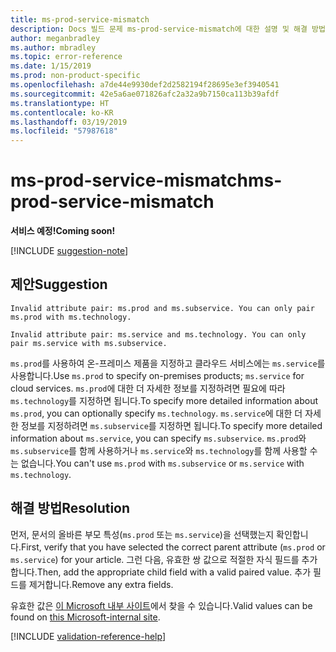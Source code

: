 ```yaml
---
title: ms-prod-service-mismatch
description: Docs 빌드 문제 ms-prod-service-mismatch에 대한 설명 및 해결 방법
author: meganbradley
ms.author: mbradley
ms.topic: error-reference
ms.date: 1/15/2019
ms.prod: non-product-specific
ms.openlocfilehash: a7de44e9930def2d2582194f28695e3ef3940541
ms.sourcegitcommit: 42e5a6ae071826afc2a32a9b7150ca113b39afdf
ms.translationtype: HT
ms.contentlocale: ko-KR
ms.lasthandoff: 03/19/2019
ms.locfileid: "57987618"
---
```

# <a name="ms-prod-service-mismatch"></a><span data-ttu-id="2309b-103">ms-prod-service-mismatch</span><span class="sxs-lookup"><span data-stu-id="2309b-103">ms-prod-service-mismatch</span></span>

<span data-ttu-id="2309b-104">**서비스 예정!**</span><span class="sxs-lookup"><span data-stu-id="2309b-104">**Coming soon!**</span></span>

[!INCLUDE [suggestion-note](includes/suggestion-note.md)]

## <a name="suggestion"></a><span data-ttu-id="2309b-105">제안</span><span class="sxs-lookup"><span data-stu-id="2309b-105">Suggestion</span></span>

`Invalid attribute pair: ms.prod and ms.subservice. You can only pair ms.prod with ms.technology.`

`Invalid attribute pair: ms.service and ms.technology. You can only pair ms.service with ms.subservice.`

<span data-ttu-id="2309b-106">`ms.prod`를 사용하여 온-프레미스 제품을 지정하고 클라우드 서비스에는 `ms.service`를 사용합니다.</span><span class="sxs-lookup"><span data-stu-id="2309b-106">Use `ms.prod` to specify on-premises products; `ms.service` for cloud services.</span></span> <span data-ttu-id="2309b-107">`ms.prod`에 대한 더 자세한 정보를 지정하려면 필요에 따라 `ms.technology`를 지정하면 됩니다.</span><span class="sxs-lookup"><span data-stu-id="2309b-107">To specify more detailed information about `ms.prod`, you can optionally specify `ms.technology`.</span></span> <span data-ttu-id="2309b-108">`ms.service`에 대한 더 자세한 정보를 지정하려면 `ms.subservice`를 지정하면 됩니다.</span><span class="sxs-lookup"><span data-stu-id="2309b-108">To specify more detailed information about `ms.service`, you can specify `ms.subservice`.</span></span> <span data-ttu-id="2309b-109">`ms.prod`와 `ms.subservice`를 함께 사용하거나 `ms.service`와 `ms.technology`를 함께 사용할 수는 없습니다.</span><span class="sxs-lookup"><span data-stu-id="2309b-109">You can't use `ms.prod` with `ms.subservice` or `ms.service` with `ms.technology`.</span></span>

## <a name="resolution"></a><span data-ttu-id="2309b-110">해결 방법</span><span class="sxs-lookup"><span data-stu-id="2309b-110">Resolution</span></span>

<span data-ttu-id="2309b-111">먼저, 문서의 올바른 부모 특성(`ms.prod` 또는 `ms.service`)을 선택했는지 확인합니다.</span><span class="sxs-lookup"><span data-stu-id="2309b-111">First, verify that you have selected the correct parent attribute (`ms.prod` or `ms.service`) for your article.</span></span> <span data-ttu-id="2309b-112">그런 다음, 유효한 쌍 값으로 적절한 자식 필드를 추가합니다.</span><span class="sxs-lookup"><span data-stu-id="2309b-112">Then, add the appropriate child field with a valid paired value.</span></span> <span data-ttu-id="2309b-113">추가 필드를 제거합니다.</span><span class="sxs-lookup"><span data-stu-id="2309b-113">Remove any extra fields.</span></span>

<span data-ttu-id="2309b-114">유효한 값은 [이 Microsoft 내부 사이트](https://docsmetadatatool.azurewebsites.net/allowlists)에서 찾을 수 있습니다.</span><span class="sxs-lookup"><span data-stu-id="2309b-114">Valid values can be found on [this Microsoft-internal site](https://docsmetadatatool.azurewebsites.net/allowlists).</span></span>

<!--make sure to add this file to your includes folder and verify the path-->
[!INCLUDE [validation-reference-help](includes/validation-reference-help.md)]
